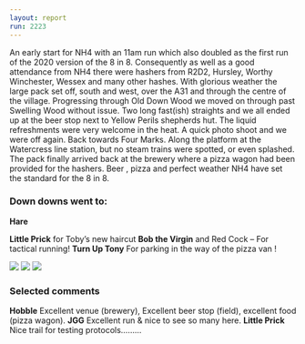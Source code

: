 ```yaml
---
layout: report
run: 2223
---
```


An early start for NH4 with an 11am run which also doubled as the first run of the 2020 version of the  8 in 8. Consequently as well as a good attendance from NH4 there were hashers from R2D2, Hursley, Worthy Winchester, Wessex and many other hashes.
With glorious weather the large pack set off, south and west, over the A31 and through the centre of the village. Progressing through Old Down Wood we moved on through past Swelling Wood without issue. Two long fast(ish) straights and we all ended up at the beer stop next to Yellow Perils  shepherds hut. The liquid refreshments were very welcome in the heat. 
A quick photo shoot and we were off again. Back towards Four Marks. Along the platform at the Watercress line station, but no steam trains were spotted, or even splashed.
The pack finally arrived back at the brewery where a pizza wagon had been provided for the hashers. Beer , pizza and perfect weather NH4 have set the standard for the 8 in 8. 

### Down downs went to:

__Hare__ 

__Little Prick__ for Toby’s new haircut
__Bob the Virgin__ and Red Cock – For tactical running!
__Turn Up Tony__ For parking in the way of the pizza van !

<img src="{{ '/assets/img/scribe/2223/2223-1.jpg' | prepend: site.baseurl }}" class="post-img">
<img src="{{ '/assets/img/scribe/2223/2223-2.jpg' | prepend: site.baseurl }}" class="post-img">
<img src="{{ '/assets/img/scribe/2223/2223-3.jpg' | prepend: site.baseurl }}" class="post-img">


### Selected comments ###

__Hobble__ Excellent venue (brewery), Excellent beer stop (field), excellent food (pizza wagon).
__JGG__ Excellent run & nice to see so many here.
__Little Prick__ Nice trail for testing protocols………